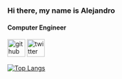 ### Hi there, my name is Alejandro
#### Computer Engineer

[<img src='https://cdn.jsdelivr.net/npm/simple-icons@3.0.1/icons/github.svg' alt='github' height='40'>](https://github.com/Drojann)  [<img src='https://cdn.jsdelivr.net/npm/simple-icons@3.0.1/icons/twitter.svg' alt='twitter' height='40'>](https://twitter.com/_drojann_)  

[![Top Langs](https://github-readme-stats.vercel.app/api/top-langs/?username=Drojann)](https://github.com/anuraghazra/github-readme-stats)


